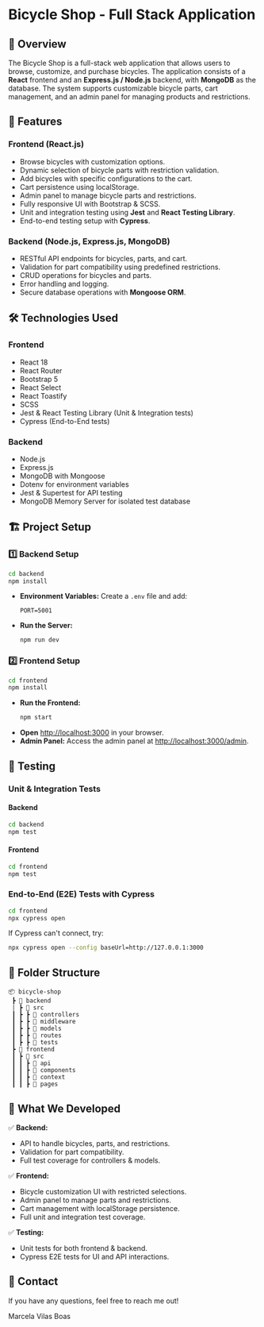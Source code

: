 # Bicycle Shop - Full Stack Application

## 📌 Overview
The Bicycle Shop is a full-stack web application that allows users to browse, customize, and purchase bicycles. The application consists of a **React** frontend and an **Express.js / Node.js** backend, with **MongoDB** as the database. The system supports customizable bicycle parts, cart management, and an admin panel for managing products and restrictions.

## 🚀 Features
### **Frontend (React.js)**
- Browse bicycles with customization options.
- Dynamic selection of bicycle parts with restriction validation.
- Add bicycles with specific configurations to the cart.
- Cart persistence using localStorage.
- Admin panel to manage bicycle parts and restrictions.
- Fully responsive UI with Bootstrap & SCSS.
- Unit and integration testing using **Jest** and **React Testing Library**.
- End-to-end testing setup with **Cypress**.

### **Backend (Node.js, Express.js, MongoDB)**
- RESTful API endpoints for bicycles, parts, and cart.
- Validation for part compatibility using predefined restrictions.
- CRUD operations for bicycles and parts.
- Error handling and logging.
- Secure database operations with **Mongoose ORM**.

## 🛠️ Technologies Used
### **Frontend**
- React 18
- React Router
- Bootstrap 5
- React Select
- React Toastify
- SCSS
- Jest & React Testing Library (Unit & Integration tests)
- Cypress (End-to-End tests)

### **Backend**
- Node.js
- Express.js
- MongoDB with Mongoose
- Dotenv for environment variables
- Jest & Supertest for API testing
- MongoDB Memory Server for isolated test database

## 🏗️ Project Setup

### **1️⃣ Backend Setup**
```sh
cd backend
npm install
```
- **Environment Variables:** Create a `.env` file and add:
  ```env
  PORT=5001
  ```
- **Run the Server:**
  ```sh
  npm run dev
  ```

### **2️⃣ Frontend Setup**
```sh
cd frontend
npm install
```
- **Run the Frontend:**
  ```sh
  npm start
  ```
- **Open** [http://localhost:3000](http://localhost:3000) in your browser.
- **Admin Panel:** Access the admin panel at [http://localhost:3000/admin](http://localhost:3000/admin).

## 🧪 Testing

### **Unit & Integration Tests**
#### **Backend**
```sh
cd backend
npm test
```
#### **Frontend**
```sh
cd frontend
npm test
```

### **End-to-End (E2E) Tests with Cypress**
```sh
cd frontend
npx cypress open
```
If Cypress can't connect, try:
```sh
npx cypress open --config baseUrl=http://127.0.0.1:3000
```

## 📂 Folder Structure
```
📦 bicycle-shop
 ┣ 📂 backend
 | ┣ 📂 src
 ┃ ┣ ┣ 📂 controllers
 ┃ ┣ ┣ 📂 middleware
 ┃ ┣ ┣ 📂 models
 ┃ ┣ ┣ 📂 routes
 ┃ ┣ ┣ 📂 tests
 ┣ 📂 frontend
 ┃ ┣ 📂 src
 ┃ ┃ ┣ 📂 api
 ┃ ┃ ┣ 📂 components
 ┃ ┃ ┣ 📂 context
 ┃ ┃ ┣ 📂 pages
```

## 🚀 What We Developed
✅ **Backend:**
- API to handle bicycles, parts, and restrictions.
- Validation for part compatibility.
- Full test coverage for controllers & models.

✅ **Frontend:**
- Bicycle customization UI with restricted selections.
- Admin panel to manage parts and restrictions.
- Cart management with localStorage persistence.
- Full unit and integration test coverage.

✅ **Testing:**
- Unit tests for both frontend & backend.
- Cypress E2E tests for UI and API interactions.

## 📧 Contact
If you have any questions, feel free to reach me out!

Marcela Vilas Boas

